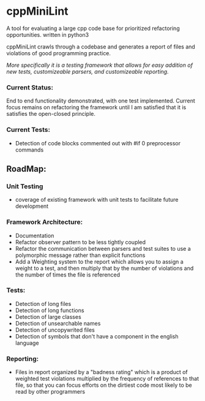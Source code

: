 # cppMiniLint
A tool for evaluating a large cpp code base for prioritized refactoring opportunities.  written in python3

cppMiniLint crawls through a codebase and generates a report of files and violations of good programming practice.

*More specifically it is a testing framework that allows for easy addition of new tests, customizeable parsers, and customizeable reporting.*
### Current Status:
End to end functionality demonstrated, with one test implemented.  Current focus remains on refactoring the framework until
I am satisfied that it is satisfies the open-closed principle.

### Current Tests:
- Detection of code blocks commented out with #if 0 preprocessor commands

## RoadMap:
### Unit Testing
- coverage of existing framework with unit tests to facilitate future development

### Framework Architecture:
- Documentation
- Refactor observer pattern to be less tightly coupled
- Refactor the communication between parsers and test suites to use a polymorphic message rather than explicit functions
- Add a Weighting system to the report which allows you to assign a weight to a test, and then multiply that by the number of violations and the number of times the file is referenced
### Tests:
- Detection of long files
- Detection of long functions
- Detection of large classes
- Detection of unsearchable names
- Detection of uncopywrited files
- Detection of symbols that don't have a component in the english language

### Reporting:
- Files in report organized by a "badness rating" which is a product of weighted test violations multiplied by the frequency of references to that file, so that you can focus efforts on the dirtiest code most likely to be read by other programmers
